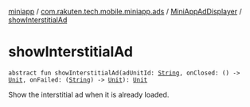[miniapp](../../index.md) / [com.rakuten.tech.mobile.miniapp.ads](../index.md) / [MiniAppAdDisplayer](index.md) / [showInterstitialAd](./show-interstitial-ad.md)

# showInterstitialAd

`abstract fun showInterstitialAd(adUnitId: `[`String`](https://kotlinlang.org/api/latest/jvm/stdlib/kotlin/-string/index.html)`, onClosed: () -> `[`Unit`](https://kotlinlang.org/api/latest/jvm/stdlib/kotlin/-unit/index.html)`, onFailed: (`[`String`](https://kotlinlang.org/api/latest/jvm/stdlib/kotlin/-string/index.html)`) -> `[`Unit`](https://kotlinlang.org/api/latest/jvm/stdlib/kotlin/-unit/index.html)`): `[`Unit`](https://kotlinlang.org/api/latest/jvm/stdlib/kotlin/-unit/index.html)

Show the interstitial ad when it is already loaded.

